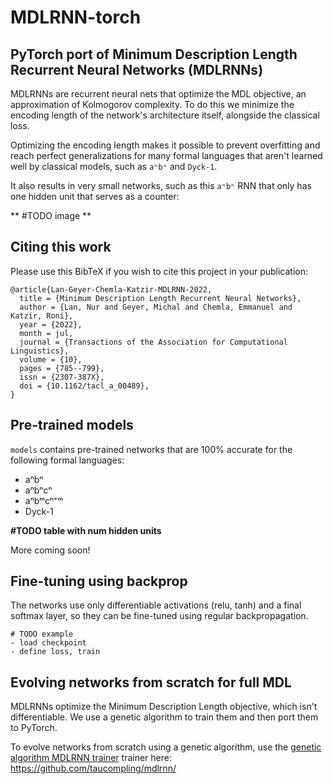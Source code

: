 # MDLRNN-torch 

## PyTorch port of Minimum Description Length Recurrent Neural Networks (MDLRNNs)

MDLRNNs are recurrent neural nets that optimize the MDL objective, an approximation of Kolmogorov complexity.
To do this we minimize the encoding length of the network's architecture itself, alongside the classical loss.

Optimizing the encoding length makes it possible to prevent overfitting and reach perfect generalizations for many formal languages that aren't learned well by classical models, such as `aⁿbⁿ` and `Dyck-1`.

It also results in very small networks, such as this `aⁿbⁿ` RNN that only has one hidden unit that serves as a counter:

** #TODO image **

## Citing this work

Please use this BibTeX if you wish to cite this project in your publication:

```
@article{Lan-Geyer-Chemla-Katzir-MDLRNN-2022,
  title = {Minimum Description Length Recurrent Neural Networks},
  author = {Lan, Nur and Geyer, Michal and Chemla, Emmanuel and Katzir, Roni},
  year = {2022},
  month = jul,
  journal = {Transactions of the Association for Computational Linguistics},
  volume = {10},
  pages = {785--799},
  issn = {2307-387X},
  doi = {10.1162/tacl_a_00489},
}
```

## Pre-trained models

`models` contains pre-trained networks that are 100% accurate for the following formal languages:
- aⁿbⁿ
- aⁿbⁿcⁿ
- aⁿbᵐcⁿ⁺ᵐ
- Dyck-1

**#TODO table with num hidden units**


More coming soon!

## Fine-tuning using backprop

The networks use only differentiable activations (relu, tanh) and a final softmax layer, so they can be fine-tuned using regular backpropagation.  

```
# TODO example
- load checkpoint
- define loss, train
```

## Evolving networks from scratch for full MDL

MDLRNNs optimize the Minimum Description Length objective, which isn't differentiable. We use a genetic algorithm to train them and then port them to PyTorch. 

To evolve networks from scratch using a genetic algorithm, use the [genetic algorithm MDLRNN trainer](https://github.com/taucompling/mdlrnn) trainer here:
https://github.com/taucompling/mdlrnn/
